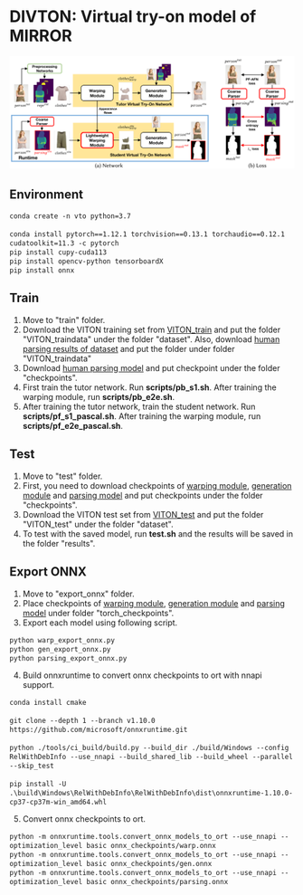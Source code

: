 # DIVTON: Virtual try-on model of MIRROR

<img src="../images/model.png">


## Environment
```
conda create -n vto python=3.7

conda install pytorch==1.12.1 torchvision==0.13.1 torchaudio==0.12.1 cudatoolkit=11.3 -c pytorch
pip install cupy-cuda113
pip install opencv-python tensorboardX
pip install onnx
```

## Train
1. Move to "train" folder.
2. Download the VITON training set from [VITON_train](https://drive.google.com/file/d/1Uc0DTTkSfCPXDhd4CMx2TQlzlC6bDolK/view?usp=sharing) and put the folder "VITON_traindata" under the folder "dataset". Also, download [human parsing results of dataset](https://drive.google.com/file/d/1BLyuG51ByOFvMgR4eJTAaZYqI4biKZu_/view?usp=sharing) and put the folder under folder "VITON_traindata"
3. Download [human parsing model](https://drive.google.com/file/d/1E5YwNKW2VOEayK9mWCS3Kpsxf-3z04ZE/view?usp=sharing) and put checkpoint under the folder "checkpoints".
4. First train the tutor network. Run **scripts/pb_s1.sh**. After training the warping module, run **scripts/pb_e2e.sh**.
5. After training the tutor network, train the student network. Run **scripts/pf_s1_pascal.sh**. After training the warping module, run **scripts/pf_e2e_pascal.sh**.


## Test
1. Move to "test" folder.
2. First, you need to download checkpoints of [warping module](https://drive.google.com/file/d/1JRQgnV0Xce97utEmwrRr3gcZJOaKJ7c4/view?usp=drive_link), [generation module](https://drive.google.com/file/d/1Ve_p__HWVBN93eWbyw4YXFbcFcGy-A59/view?usp=sharing) and [parsing model](https://drive.google.com/file/d/1E5YwNKW2VOEayK9mWCS3Kpsxf-3z04ZE/view?usp=sharing) and put checkpoints under the folder "checkpoints".
3. Download the VITON test set from [VITON_test](https://drive.google.com/file/d/1Y7uV0gomwWyxCvvH8TIbY7D9cTAUy6om/view?usp=sharing) and put the folder "VITON_test" under the folder "dataset".
4. To test with the saved model, run **test.sh** and the results will be saved in the folder "results".


## Export ONNX
1. Move to "export_onnx" folder.
2. Place checkpoints of [warping module](https://drive.google.com/file/d/1JRQgnV0Xce97utEmwrRr3gcZJOaKJ7c4/view?usp=drive_link), [generation module](https://drive.google.com/file/d/1Ve_p__HWVBN93eWbyw4YXFbcFcGy-A59/view?usp=sharing) and [parsing model](https://drive.google.com/file/d/1E5YwNKW2VOEayK9mWCS3Kpsxf-3z04ZE/view?usp=sharing) under folder "torch_checkpoints".
3. Export each model using following script.

```
python warp_export_onnx.py
python gen_export_onnx.py
python parsing_export_onnx.py
```
4. Build onnxruntime to convert onnx checkpoints to ort with nnapi support.
```
conda install cmake

git clone --depth 1 --branch v1.10.0 https://github.com/microsoft/onnxruntime.git

python ./tools/ci_build/build.py --build_dir ./build/Windows --config RelWithDebInfo --use_nnapi --build_shared_lib --build_wheel --parallel --skip_test

pip install -U .\build\Windows\RelWithDebInfo\RelWithDebInfo\dist\onnxruntime-1.10.0-cp37-cp37m-win_amd64.whl
```

5. Convert onnx checkpoints to ort.
```
python -m onnxruntime.tools.convert_onnx_models_to_ort --use_nnapi --optimization_level basic onnx_checkpoints/warp.onnx
python -m onnxruntime.tools.convert_onnx_models_to_ort --use_nnapi --optimization_level basic onnx_checkpoints/gen.onnx
python -m onnxruntime.tools.convert_onnx_models_to_ort --use_nnapi --optimization_level basic onnx_checkpoints/parsing.onnx
```

